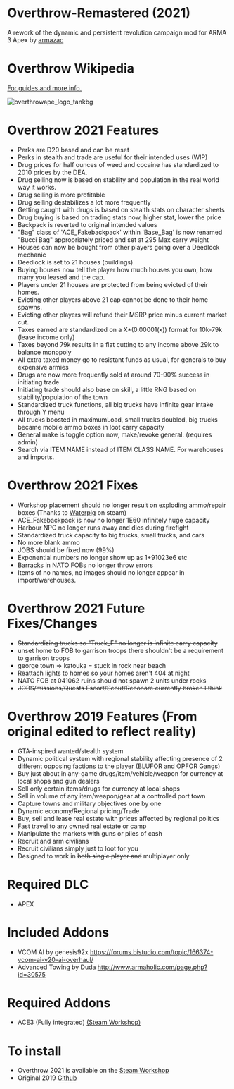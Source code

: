 # Overthrow-Remastered (2021)

A rework of the dynamic and persistent revolution campaign mod for ARMA 3 Apex by [armazac](https://github.com/ArmaOverthrow/Overthrow)

# Overthrow Wikipedia
[For guides and more info.](https://github.com/guilemouse/Overthrow/wiki)

![overthrowape_logo_tankbg](https://user-images.githubusercontent.com/1497274/130343157-f2abe68c-c644-4c6e-89e6-b526d9bbaa33.png)

# Overthrow 2021 Features
* Perks are D20 based and can be reset
* Perks in stealth and trade are useful for their intended uses (WIP)
* Drug prices for half ounces of weed and cocaine has standardized to 2010 prices by the DEA.
* Drug selling now is based on stability and population in the real world way it works.
* Drug selling is more profitable
* Drug selling destabilizes a lot more frequently
* Getting caught with drugs is based on stealth stats on character sheets
* Drug buying is based on trading stats now, higher stat, lower the price
* Backpack is reverted to original intended values
* "Bag" class of 'ACE_Fakebackpack' within 'Base_Bag' is now renamed "Bucci Bag" appropriately priced and set at 295 Max carry weight
* Houses can now be bought from other players going over a Deedlock mechanic
* Deedlock is set to 21 houses (buildings)
* Buying houses now tell the player how much houses you own, how many you leased and the cap.
* Players under 21 houses are protected from being evicted of their homes.
* Evicting other players above 21 cap cannot be done to their home spawns.
* Evicting other players will refund their MSRP price minus current market cut.
* Taxes earned are standardized on a X*(0.00001(x)) format for 10k-79k (lease income only)
* Taxes beyond 79k results in a flat cutting to any income above 29k to balance monopoly
* All extra taxed money go to resistant funds as usual, for generals to buy expensive armies
* Drugs are now more frequently sold at around 70-90% success in initiating trade
* Initiating trade should also base on skill, a little RNG based on stability/population of the town
* Standardized truck functions, all big trucks have infinite gear intake through Y menu
* All trucks boosted in maximumLoad, small trucks doubled, big trucks became mobile ammo boxes in loot carry capacity
* General make is toggle option now, make/revoke general. (requires admin)
* Search via ITEM NAME instead of ITEM CLASS NAME. For warehouses and imports.

# Overthrow 2021 Fixes
* Workshop placement should no longer result on exploding ammo/repair boxes (Thanks to [Waterpig](https://github.com/Majkl-J) on steam)
* ACE_Fakebackpack is now no longer 1E60 infinitely huge capacity 
* Harbour NPC no longer runs away and dies during firefight
* Standardized truck capacity to big trucks, small trucks, and cars
* No more blank ammo
* JOBS should be fixed now (99%)
* Exponential numbers no longer show up as 1+91023e6 etc
* Barracks in NATO FOBs no longer throw errors
* Items of no names, no images should no longer appear in import/warehouses.

# Overthrow 2021 Future Fixes/Changes
* ~~Standardizing trucks so "Truck_F" no longer is infinite carry capacity~~
* unset home to FOB to garrison troops there shouldn't be a requirement to garrison troops
* george town => katouka = stuck in rock near beach
* Reattach lights to homes so your homes aren't 404 at night
* NATO FOB at 041062 ruins should not spawn 2 units under rocks
* ~~JOBS/missions/Quests Escort/Scout/Reconare currently broken I think~~ 

# Overthrow 2019 Features (From original edited to reflect reality)
* GTA-inspired wanted/stealth system
* Dynamic political system with regional stability affecting presence of 2 different opposing factions to the player (BLUFOR and OPFOR Gangs)
* Buy just about in any-game drugs/item/vehicle/weapon for currency at local shops and gun dealers
* Sell only certain items/drugs for currency at local shops
* Sell in volume of any item/weapon/gear at a controlled port town
* Capture towns and military objectives one by one
* Dynamic economy/Regional pricing/Trade
* Buy, sell and lease real estate with prices affected by regional politics
* Fast travel to any owned real estate or camp
* Manipulate the markets with guns or piles of cash
* Recruit and arm civilians
* Recruit civilians simply just to loot for you
* Designed to work in ~~both single player and~~ multiplayer only

# Required DLC
* APEX

# Included Addons
* VCOM AI by genesis92x https://forums.bistudio.com/topic/166374-vcom-ai-v20-ai-overhaul/
* Advanced Towing by Duda http://www.armaholic.com/page.php?id=30575

# Required Addons
* ACE3 (Fully integrated) [(Steam Workshop)](https://steamcommunity.com/sharedfiles/filedetails/?id=463939057)

# To install
* Overthrow 2021 is available on the [Steam Workshop](https://steamcommunity.com/sharedfiles/filedetails/?id=2572102841)
* Original 2019 [Github](https://github.com/ArmaOverthrow/Overthrow.Tanoa/releases/latest)
